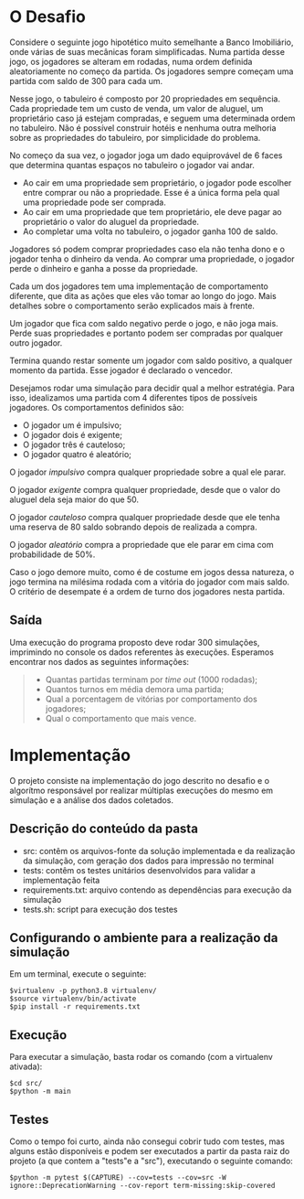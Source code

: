 # O Desafio

Considere o seguinte jogo hipotético muito semelhante a Banco Imobiliário, onde várias de suas mecânicas
foram simplificadas. Numa partida desse jogo, os jogadores se alteram em rodadas, numa ordem definida
aleatoriamente no começo da partida. Os jogadores sempre começam uma partida com saldo de 300 para
cada um.


Nesse jogo, o tabuleiro é composto por 20 propriedades em sequência. Cada propriedade tem um custo de
venda, um valor de aluguel, um proprietário caso já estejam compradas, e seguem uma determinada ordem no
tabuleiro. Não é possível construir hotéis e nenhuma outra melhoria sobre as propriedades do tabuleiro, por
simplicidade do problema.


No começo da sua vez, o jogador joga um dado equiprovável de 6 faces que determina quantas espaços no
tabuleiro o jogador vai andar.


- Ao cair em uma propriedade sem proprietário, o jogador pode escolher entre comprar ou não a
propriedade. Esse é a única forma pela qual uma propriedade pode ser comprada.
- Ao cair em uma propriedade que tem proprietário, ele deve pagar ao proprietário o valor do aluguel da
propriedade.
- Ao completar uma volta no tabuleiro, o jogador ganha 100 de saldo.


Jogadores só podem comprar propriedades caso ela não tenha dono e o jogador tenha o dinheiro da venda.
Ao comprar uma propriedade, o jogador perde o dinheiro e ganha a posse da propriedade.


Cada um dos jogadores tem uma implementação de comportamento diferente, que dita as ações que eles
vão tomar ao longo do jogo. Mais detalhes sobre o comportamento serão explicados mais à frente.


Um jogador que fica com saldo negativo perde o jogo, e não joga mais. Perde suas propriedades e portanto
podem ser compradas por qualquer outro jogador.


Termina quando restar somente um jogador com saldo positivo, a qualquer momento da partida. Esse jogador
é declarado o vencedor.


Desejamos rodar uma simulação para decidir qual a melhor estratégia. Para isso, idealizamos uma partida
com 4 diferentes tipos de possíveis jogadores. Os comportamentos definidos são:


- O jogador um é impulsivo;
- O jogador dois é exigente;
- O jogador três é cauteloso;
- O jogador quatro é aleatório;

O jogador *impulsivo* compra qualquer propriedade sobre a qual ele parar.


O jogador *exigente* compra qualquer propriedade, desde que o valor do aluguel dela seja maior do que 50.


O jogador *cauteloso* compra qualquer propriedade desde que ele tenha uma reserva de 80 saldo sobrando
depois de realizada a compra.


O jogador *aleatório* compra a propriedade que ele parar em cima com probabilidade de 50%.


Caso o jogo demore muito, como é de costume em jogos dessa natureza, o jogo termina na milésima rodada
com a vitória do jogador com mais saldo. O critério de desempate é a ordem de turno dos jogadores nesta
partida.


## Saída


Uma execução do programa proposto deve rodar 300 simulações, imprimindo no console os dados referentes
às execuções. Esperamos encontrar nos dados as seguintes informações:


> - Quantas partidas terminam por *time out* (1000 rodadas);
> - Quantos turnos em média demora uma partida;
> - Qual a porcentagem de vitórias por comportamento dos jogadores;
> - Qual o comportamento que mais vence.


# Implementação

O projeto consiste na implementação do jogo descrito no desafio e o algorítmo responsável por realizar
múltiplas execuções do mesmo em simulação e a análise dos dados coletados.

## Descrição do conteúdo da pasta

- src: contêm os arquivos-fonte da solução implementada e da realização da simulação, com geração dos
dados para impressão no terminal
- tests: contêm os testes unitários desenvolvidos para validar a implementação feita
- requirements.txt: arquivo contendo as dependências para execução da simulação
- tests.sh: script para execução dos testes

## Configurando o ambiente para a realização da simulação

Em um terminal, execute o seguinte:

```
$virtualenv -p python3.8 virtualenv/
$source virtualenv/bin/activate
$pip install -r requirements.txt
```

## Execução

Para executar a simulação, basta rodar os comando (com a virtualenv ativada):

```
$cd src/
$python -m main
```

## Testes

Como o tempo foi curto, ainda não consegui cobrir tudo com testes, mas alguns estão disponíveis
e podem ser executados a partir da pasta raiz do projeto (a que contem a "tests"e a "src"),
executando o seguinte comando:

```
$python -m pytest $(CAPTURE) --cov=tests --cov=src -W ignore::DeprecationWarning --cov-report term-missing:skip-covered
```
    
